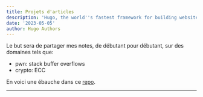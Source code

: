 ```yaml
---
title: Projets d'articles
description: 'Hugo, the world''s fastest framework for building websites'
date: '2023-05-05'
author: Hugo Authors
---
```


Le but sera de partager mes notes, de débutant pour débutant, sur des domaines tels que:

- pwn: stack buffer overflows
- crypto: ECC

 En voici une ébauche dans ce [repo](https://github.com/0x14mth3n1ght/Hacking).

---


